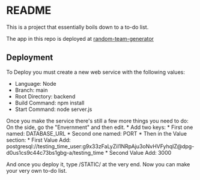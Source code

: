 # README

This is a project that essentially boils down to a to-do list.

The app in this repo is deployed at [random-team-generator](https://working-to-do-list.onrender.com/STATIC/)

## Deployment

To Deploy you must create a new web service with the following values:
  * Language: Node
  * Branch: main
  * Root Directory: backend
  * Build Command: npm install
  * Start Command: node server.js

Once you make the service there's still a few more things you need to do:
  On the side, go the "Envernment" and then edit.
    * Add two keys:
    * First one named: DATABASE_URL
    * Second one named: PORT
    * Then in the Value section:
    * First Value Add: postgresql://testing_time_user:g9x33zFaLyZiI1NRpAju3oNvHVFyhqIZ@dpg-d0us1cs9c44c73bs1gbg-a/testing_time
    * Second Value Add: 3000
      
And once you deploy it, type /STATIC/ at the very end. Now you can make your very own to-do list.
